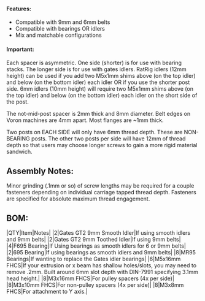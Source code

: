 #### Features:
 - Compatible with 9mm and 6mm belts
 - Compatible with bearings OR idlers
 - Mix and matchable configurations

#### Important:
Each spacer is asymmetric. One side (shorter) is for use with bearing stacks. The longer side is for use with gates idlers. RatRig idlers (12mm height) can be used if you add two M5x1mm shims above (on the top idler) and below (on the bottom idler) each idler OR if you use the shorter post side. 
6mm idlers (10mm height) will require two M5x1mm shims above (on the top idler) and below (on the bottom idler) each idler on the short side of the post.

The not-mid-post spacer is 2mm thick and 8mm diameter. Belt edges on Voron machines are 4mm apart. Most flanges are ~1mm thick. 

Two posts on EACH SIDE will only have 6mm thread depth. These are NON-BEARING posts. The other two posts per side will have 12mm of thread depth so that users may choose longer screws to gain a more rigid material sandwich. 

## Assembly Notes: 
Minor grinding (.1mm or so) of screw lengths may be required for a couple fasteners depending on individual carriage tapped thread depth. Fasteners are specified for absolute maximum thread engagement.

## BOM:
|QTY|Item|Notes|
|2|Gates GT2 9mm Smooth Idler|If using smooth idlers and 9mm belts|
|2|Gates GT2 9mm Toothed Idler|If using 9mm belts|
|4|F695 Bearing|If Using bearings as smooth idlers for 6 or 9mm belts|
|2|695 Bearing|If using bearings as smooth idlers and 9mm belts|
|8|MR95 Bearings|If wanting to replace the Gates idler bearings|
|6|M5x16mm FHCS|If your extrusion or x beam has shallow holes/slots, you may need to remove .2mm. Built around 6mm slot depth with DIN-7991 specifying 3.1mm head height.|
|8|M3x16mm FHCS|For pulley spacers (4x per side)|
|8|M3x10mm FHCS|For non-pulley spacers (4x per side)|
|8|M3x8mm FHCS|For attachment to Y axis.|

